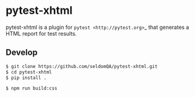 # pytest-xhtml

pytest-xhtml is a plugin for `pytest <http://pytest.org>`_ that generates a HTML report for test results.

## Develop

```bash
$ git clone https://github.com/seldomQA/pytest-xhtml.git
$ cd pytest-xhtml
$ pip install .

$ npm run build:css
```
